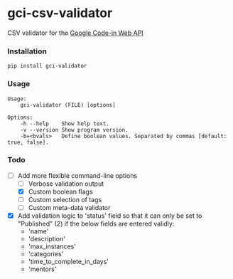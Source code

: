 # gci-csv-validator

CSV validator for the [Google Code-in Web API](https://developers.google.com/open-source/gci/api)

### Installation

```
pip install gci-validator
```

### Usage
```gci-validator.
Usage: 
    gci-validator (FILE) [options]

Options:
    -h --help    Show help text.
    -v --version Show program version.
    -b=<bvals>   Define boolean values. Separated by commas [default: true, false].

```

### Todo
- [ ] Add more flexible command-line options
	- [ ] Verbose validation output
	- [x] Custom boolean flags
	- [ ] Custom selection of tags
	- [ ] Custom meta-data validator
- [x] Add validation logic to 'status' field so that it can only be set to "Published" (2) if the below fields are entered validly:
	- 'name'
	- 'description'
	- 'max_instances'
	- 'categories'
	- 'time_to_complete_in_days'
	- 'mentors'